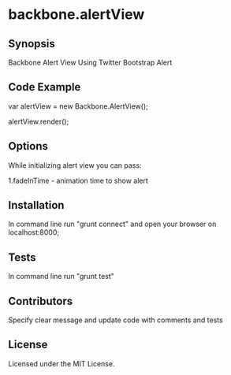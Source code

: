 # backbone.alertView


## Synopsis

Backbone Alert View Using Twitter Bootstrap Alert

## Code Example

var alertView = new Backbone.AlertView();

alertView.render();

## Options

While initializing alert view you can pass:

1.fadeInTime - animation time to show alert


## Installation

In command line run "grunt connect" and open your browser on localhost:8000;

## Tests

In command line run "grunt test"

## Contributors

Specify clear message and update code with comments and tests

## License

Licensed under the MIT License.